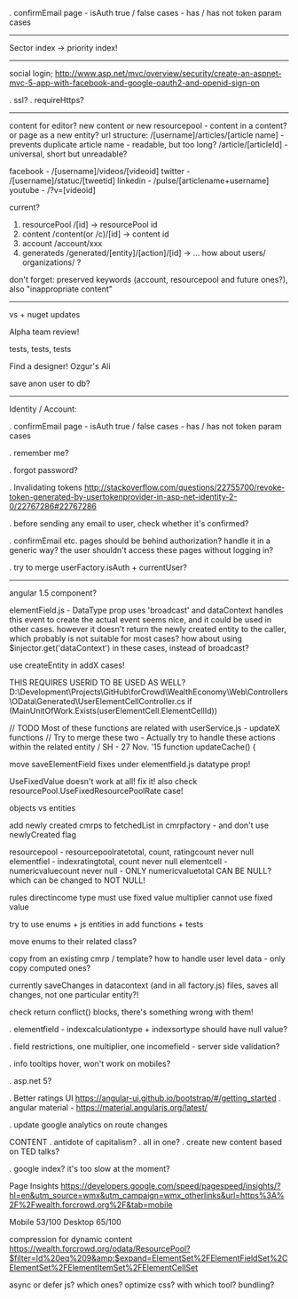 ﻿. confirmEmail page - isAuth true / false cases - has / has not token param cases

---
Sector index -> priority index!

---
social login;
http://www.asp.net/mvc/overview/security/create-an-aspnet-mvc-5-app-with-facebook-and-google-oauth2-and-openid-sign-on

. ssl?
. requireHttps?

---
content for editor? new content or new resourcepool - content in a content? or page as a new entity?
url structure:
/[username]/articles/[article name] - prevents duplicate article name - readable, but too long?
/article/[articleId] - universal, short but unreadable?

facebook - /[username]/videos/[videoid]
twitter - /[username]/statuc/[tweetid]
linkedin - /pulse/[articlename+username]
youtube - /?v=[videoid]

current?
1. resourcePool /[id] -> resourcePool id
2. content /content(or /c)/[id] -> content id
3. account /account/xxx
4. generateds /generated/[entity]/[action]/[id] -> ...
how about users/ organizations/ ?

don't forget: preserved keywords (account, resourcepool and future ones?), also "inappropriate content"

---
vs + nuget updates

Alpha team review!

tests, tests, tests

Find a designer! Ozgur's Ali

save anon user to db?

---
Identity / Account:

. confirmEmail page - isAuth true / false cases - has / has not token param cases

. remember me?

. forgot password?

. Invalidating tokens
http://stackoverflow.com/questions/22755700/revoke-token-generated-by-usertokenprovider-in-asp-net-identity-2-0/22767286#22767286

. before sending any email to user, check whether it's confirmed?

. confirmEmail etc. pages should be behind authorization? handle it in a generic way? the user shouldn't access these pages without logging in?

. try to merge userFactory.isAuth + currentUser?

---
angular 1.5 component?

elementField.js - DataType prop uses 'broadcast' and dataContext handles this event to create the actual event
seems nice, and it could be used in other cases.
however it doesn't return the newly created entity to the caller, which probably is not suitable for most cases?
how about using $injector.get('dataContext') in these cases, instead of broadcast?

use createEntity in addX cases!

THIS REQUIRES USERID TO BE USED AS WELL?
D:\Development\Projects\GitHub\forCrowd\WealthEconomy\Web\Controllers\OData\Generated\UserElementCellController.cs
if (MainUnitOfWork.Exists(userElementCell.ElementCellId))

// TODO Most of these functions are related with userService.js - updateX functions
// Try to merge these two - Actually try to handle these actions within the related entity / SH - 27 Nov. '15
function updateCache() {

move saveElementField fixes under elementfield.js datatype prop!

UseFixedValue doesn't work at all! fix it!
also check resourcePool.UseFixedResourcePoolRate case!

objects vs entities

add newly created cmrps to fetchedList in cmrpfactory - and don't use newlyCreated flag

resourcepool - resourcepoolratetotal, count, ratingcount never null
elementfiel - indexratingtotal, count never null
elementcell - numericvaluecount never null - ONLY numericvaluetotal CAN BE NULL? which can be changed to NOT NULL!

rules
directincome type must use fixed value
multiplier cannot use fixed value

try to use enums + js entities in add functions + tests

move enums to their related class?

copy from an existing cmrp / template?
how to handle user level data - only copy computed ones?

currently saveChanges in datacontext (and in all factory.js) files, saves all changes, not one particular entity?!

check return conflict() blocks, there's something wrong with them!

. elementfield - indexcalculationtype + indexsortype should have null value?

. field restrictions, one multiplier, one incomefield - server side validation?

. info tooltips hover, won't work on mobiles?

. asp.net 5?

. Better ratings UI https://angular-ui.github.io/bootstrap/#/getting_started
. angular material - https://material.angularjs.org/latest/

. update google analytics on route changes

CONTENT
. antidote of capitalism?
. all in one?
. create new content based on TED talks?

. google index? it's too slow at the moment?

Page Insights
https://developers.google.com/speed/pagespeed/insights/?hl=en&utm_source=wmx&utm_campaign=wmx_otherlinks&url=https%3A%2F%2Fwealth.forcrowd.org%2F&tab=mobile

Mobile 53/100
Desktop 65/100

compression for dynamic content
https://wealth.forcrowd.org/odata/ResourcePool?$filter=Id%20eq%209&amp;$expand=ElementSet%2FElementFieldSet%2CElementSet%2FElementItemSet%2FElementCellSet

async or defer js? which ones?
optimize css? with which tool?
bundling?
